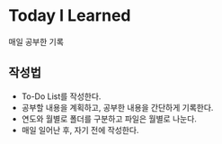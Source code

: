 # Today I Learned
매일 공부한 기록

## 작성법
- To-Do List를 작성한다.
- 공부할 내용을 계획하고, 공부한 내용을 간단하게 기록한다.
- 연도와 월별로 폴더를 구분하고 파일은 월별로 나눈다.
- 매일 일어난 후, 자기 전에 작성한다.